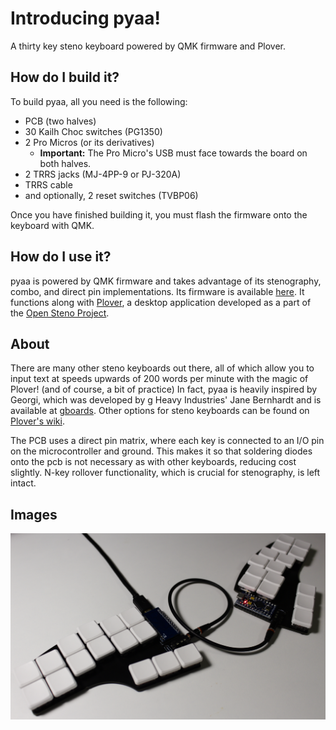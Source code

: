 # Introducing pyaa!
A thirty key steno keyboard powered by QMK firmware and Plover.

## How do I build it?
To build pyaa, all you need is the following:
* PCB (two halves)
* 30 Kailh Choc switches (PG1350)
* 2 Pro Micros (or its derivatives)
  * **Important:** The Pro Micro's USB must face towards the board on both halves.
* 2 TRRS jacks (MJ-4PP-9 or PJ-320A)
* TRRS cable
* and optionally, 2 reset switches (TVBP06)

Once you have finished building it, you must flash the firmware onto the keyboard with QMK.

## How do I use it?
pyaa is powered by QMK firmware and takes advantage of its stenography, combo, and direct pin implementations. Its firmware is available [here](https://github.com/konomu/qmk_firmware/tree/pyaa/keyboards/pyaa). It functions along with [Plover](https://github.com/openstenoproject/plover), a desktop application developed as a part of the [Open Steno Project](http://www.openstenoproject.org/). 

## About
There are many other steno keyboards out there, all of which allow you to input text at speeds upwards of 200 words per minute with the magic of Plover! (and of course, a bit of practice) In fact, pyaa is heavily inspired by Georgi, which was developed by g Heavy Industries' Jane Bernhardt and is available at [gboards](https://www.gboards.ca/product/georgi). Other options for steno keyboards can be found on [Plover's wiki](https://github.com/openstenoproject/plover/wiki/Supported-Hardware).

The PCB uses a direct pin matrix, where each key is connected to an I/O pin on the microcontroller and ground. This makes it so that soldering diodes onto the pcb is not necessary as with other keyboards, reducing cost slightly. N-key rollover functionality, which is crucial for stenography, is left intact.

## Images

![image of board](./pictures/pyaaimage.jpg "pyaa")
